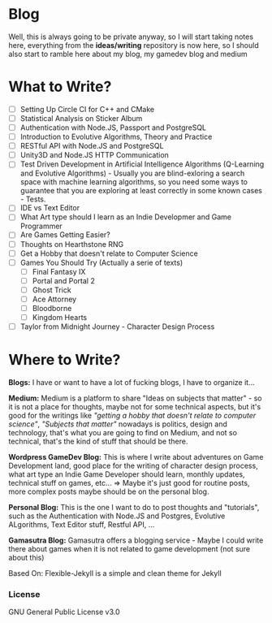# Blog

Well, this is always going to be private anyway, so I will start taking notes here, everything from the **ideas/writing** repository is now here, so I should also start to ramble here about my blog, my gamedev blog and medium

# What to Write?
- [ ] Setting Up Circle CI for C++ and CMake
- [ ] Statistical Analysis on Sticker Album
- [ ] Authentication with Node.JS, Passport and PostgreSQL
- [ ] Introduction to Evolutive Algorithms, Theory and Practice
- [ ] RESTful API with Node.JS and PostgreSQL
- [ ] Unity3D and Node.JS HTTP Communication
- [ ] Test Driven Development in Artificial Intelligence Algorithms (Q-Learning and Evolutive Algorithms) - Usually you are blind-exloring a search space with machine learning algorithms, so you need some ways to guarantee that you are exploring at least correctly in some known cases - Tests.
- [ ] IDE vs Text Editor
- [ ] What Art type should I learn as an Indie Developmer and Game Programmer
- [ ] Are Games Getting Easier?
- [ ] Thoughts on Hearthstone RNG
- [ ] Get a Hobby that doesn't relate to Computer Science
- [ ] Games You Should Try (Actually a serie of texts)
    - [ ] Final Fantasy IX
    - [ ] Portal and Portal 2
    - [ ] Ghost Trick
    - [ ] Ace Attorney
    - [ ] Bloodborne
    - [ ] Kingdom Hearts
- [ ] Taylor from Midnight Journey - Character Design Process

# Where to Write?

**Blogs:** I have or want to have a lot of fucking blogs, I have to organize it...

**Medium:** Medium is a platform to share "Ideas on subjects that matter" - so it is not a place for thoughts, maybe not for some technical aspects, but it's good for the writings like *"getting a hobby that doesn't relate to computer science"*, *"Subjects that matter"* nowadays is politics, design and technology, that's what you are going to find on Medium, and not so technical, that's the kind of stuff that should be there.

**Wordpress GameDev Blog:** This is where I write about adventures on Game Development land, good place for the writing of character design process, what art type an Indie Game Developer should learn, monthly updates, technical stuff on games, etc... => Maybe it's just good for routine posts, more complex posts maybe should be on the personal blog.

**Personal Blog:** This is the one I want to do to post thoughts and "tutorials", such as the Authentication with Node.JS and Postgres, Evolutive ALgorithms, Text Editor stuff, Restful API, ...

**Gamasutra Blog:** Gamasutra offers a blogging service - Maybe I could write there about games when it is not related to game development (not sure about this)


Based On: Flexible-Jekyll is a simple and clean theme for Jekyll

### License

GNU General Public License v3.0
